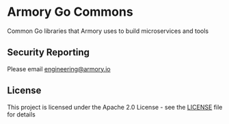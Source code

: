 # Armory Go Commons

Common Go libraries that Armory uses to build microservices and tools

## Security Reporting

Please email [engineering@armory.io](mailto:engineering@armory.io)

## License

This project is licensed under the Apache 2.0 License - see the [LICENSE](LICENSE) file for details